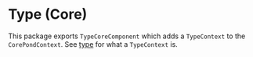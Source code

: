 # Type (Core)

This package exports `TypeCoreComponent` which adds a `TypeContext` to the `CorePondContext`. See [type](../../../type/README.md) for what a `TypeContext` is.
